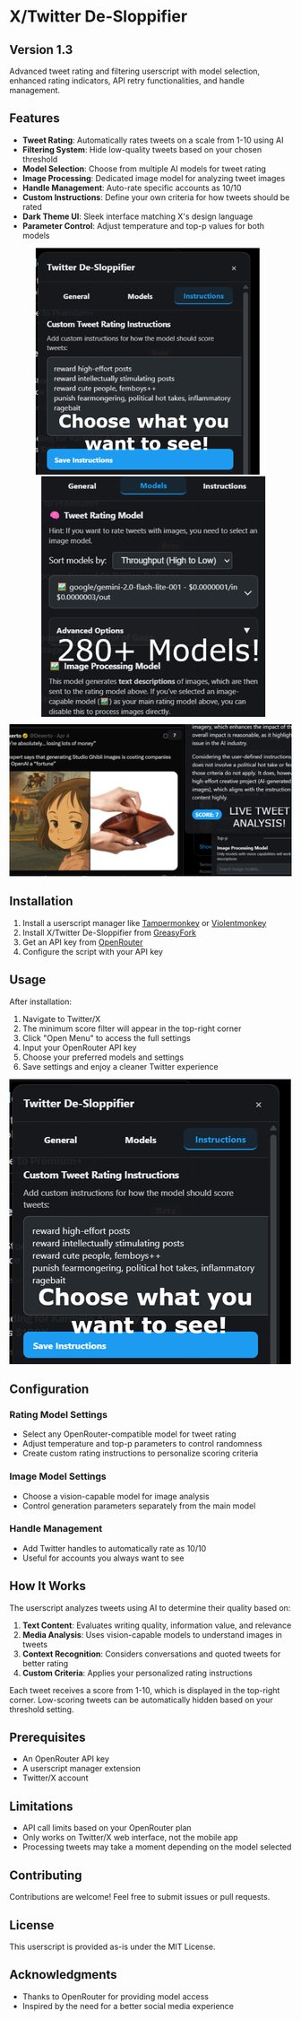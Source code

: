 # X/Twitter De-Sloppifier
## Version 1.3
Advanced tweet rating and filtering userscript with model selection, enhanced rating indicators, API retry functionalities, and handle management.


## Features

- **Tweet Rating**: Automatically rates tweets on a scale from 1-10 using AI
- **Filtering System**: Hide low-quality tweets based on your chosen threshold
- **Model Selection**: Choose from multiple AI models for tweet rating
- **Image Processing**: Dedicated image model for analyzing tweet images
- **Handle Management**: Auto-rate specific accounts as 10/10
- **Custom Instructions**: Define your own criteria for how tweets should be rated
- **Dark Theme UI**: Sleek interface matching X's design language
- **Parameter Control**: Adjust temperature and top-p values for both models

<div align="center">
  <img src="images/menu-display.png" width="400" alt="Menu Display" style="margin-right: 10px;"/>
  <img src="images/menu-model-select.png" width="400" alt="Model Selection" style="margin-left: 10px;"/>
</div>

<div align="center">
  <img src="images/analysis-example.png" width="800" alt="Tweet Analysis Example" style="margin-top: 10px;"/>
</div>

## Installation

1. Install a userscript manager like [Tampermonkey](https://www.tampermonkey.net/) or [Violentmonkey](https://violentmonkey.github.io/)
2. Install X/Twitter De-Sloppifier from [GreasyFork](https://greasyfork.org/en/scripts/531971-x-twitter-de-sloppifier)
3. Get an API key from [OpenRouter](https://openrouter.ai/)
4. Configure the script with your API key

## Usage

After installation:

1. Navigate to Twitter/X
2. The minimum score filter will appear in the top-right corner
3. Click "Open Menu" to access the full settings
4. Input your OpenRouter API key
5. Choose your preferred models and settings
6. Save settings and enjoy a cleaner Twitter experience

![Menu Display](images/menu-display.png)

## Configuration

### Rating Model Settings

- Select any OpenRouter-compatible model for tweet rating
- Adjust temperature and top-p parameters to control randomness
- Create custom rating instructions to personalize scoring criteria

### Image Model Settings

- Choose a vision-capable model for image analysis
- Control generation parameters separately from the main model

### Handle Management

- Add Twitter handles to automatically rate as 10/10
- Useful for accounts you always want to see

## How It Works

The userscript analyzes tweets using AI to determine their quality based on:

1. **Text Content**: Evaluates writing quality, information value, and relevance
2. **Media Analysis**: Uses vision-capable models to understand images in tweets
3. **Context Recognition**: Considers conversations and quoted tweets for better rating
4. **Custom Criteria**: Applies your personalized rating instructions

Each tweet receives a score from 1-10, which is displayed in the top-right corner. Low-scoring tweets can be automatically hidden based on your threshold setting.

## Prerequisites

- An OpenRouter API key
- A userscript manager extension
- Twitter/X account

## Limitations

- API call limits based on your OpenRouter plan
- Only works on Twitter/X web interface, not the mobile app
- Processing tweets may take a moment depending on the model selected

## Contributing

Contributions are welcome! Feel free to submit issues or pull requests.

## License

This userscript is provided as-is under the MIT License.

## Acknowledgments

- Thanks to OpenRouter for providing model access
- Inspired by the need for a better social media experience
